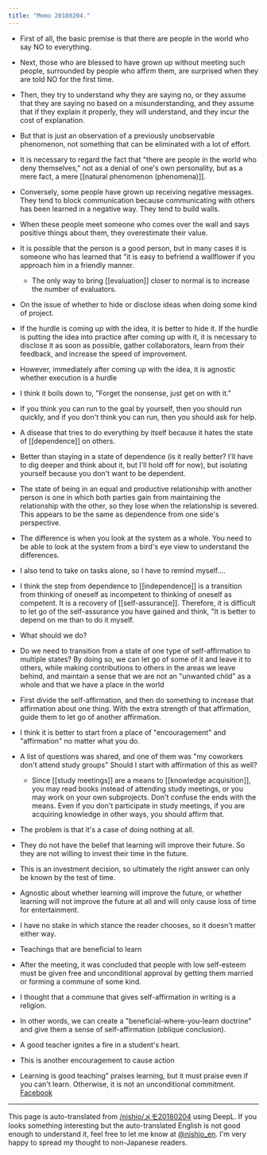 ```yaml
---
title: "Memo 20180204."
---
```


- First of all, the basic premise is that there are people in the world who say NO to everything.
- Next, those who are blessed to have grown up without meeting such people, surrounded by people who affirm them, are surprised when they are told NO for the first time.
- Then, they try to understand why they are saying no, or they assume that they are saying no based on a misunderstanding, and they assume that if they explain it properly, they will understand, and they incur the cost of explanation.
- But that is just an observation of a previously unobservable phenomenon, not something that can be eliminated with a lot of effort.
- It is necessary to regard the fact that "there are people in the world who deny themselves," not as a denial of one's own personality, but as a mere fact, a mere [[natural phenomenon (phenomena)]].

- Conversely, some people have grown up receiving negative messages. They tend to block communication because communicating with others has been learned in a negative way. They tend to build walls.
- When these people meet someone who comes over the wall and says positive things about them, they overestimate their value.
- It is possible that the person is a good person, but in many cases it is someone who has learned that "it is easy to befriend a wallflower if you approach him in a friendly manner.
    - The only way to bring [[evaluation]] closer to normal is to increase the number of evaluators.

- On the issue of whether to hide or disclose ideas when doing some kind of project.
- If the hurdle is coming up with the idea, it is better to hide it. If the hurdle is putting the idea into practice after coming up with it, it is necessary to disclose it as soon as possible, gather collaborators, learn from their feedback, and increase the speed of improvement.
- However, immediately after coming up with the idea, it is agnostic whether execution is a hurdle
- I think it boils down to, "Forget the nonsense, just get on with it."
- If you think you can run to the goal by yourself, then you should run quickly, and if you don't think you can run, then you should ask for help.

- A disease that tries to do everything by itself because it hates the state of [[dependence]] on others.
- Better than staying in a state of dependence (is it really better? I'll have to dig deeper and think about it, but I'll hold off for now), but isolating yourself because you don't want to be dependent.
- The state of being in an equal and productive relationship with another person is one in which both parties gain from maintaining the relationship with the other, so they lose when the relationship is severed. This appears to be the same as dependence from one side's perspective.
- The difference is when you look at the system as a whole. You need to be able to look at the system from a bird's eye view to understand the differences.
- I also tend to take on tasks alone, so I have to remind myself....
- I think the step from dependence to [[independence]] is a transition from thinking of oneself as incompetent to thinking of oneself as competent. It is a recovery of [[self-assurance]]. Therefore, it is difficult to let go of the self-assurance you have gained and think, "It is better to depend on me than to do it myself.
- What should we do?
- Do we need to transition from a state of one type of self-affirmation to multiple states? By doing so, we can let go of some of it and leave it to others, while making contributions to others in the areas we leave behind, and maintain a sense that we are not an "unwanted child" as a whole and that we have a place in the world
- First divide the self-affirmation, and then do something to increase that affirmation about one thing. With the extra strength of that affirmation, guide them to let go of another affirmation.
- I think it is better to start from a place of "encouragement" and "affirmation" no matter what you do.

- A list of questions was shared, and one of them was "my coworkers don't attend study groups" Should I start with affirmation of this as well?
    - Since [[study meetings]] are a means to [[knowledge acquisition]], you may read books instead of attending study meetings, or you may work on your own subprojects. Don't confuse the ends with the means. Even if you don't participate in study meetings, if you are acquiring knowledge in other ways, you should affirm that.
- The problem is that it's a case of doing nothing at all.
- They do not have the belief that learning will improve their future. So they are not willing to invest their time in the future.
- This is an investment decision, so ultimately the right answer can only be known by the test of time.
- Agnostic about whether learning will improve the future, or whether learning will not improve the future at all and will only cause loss of time for entertainment.
- I have no stake in which stance the reader chooses, so it doesn't matter either way.
- Teachings that are beneficial to learn

- After the meeting, it was concluded that people with low self-esteem must be given free and unconditional approval by getting them married or forming a commune of some kind.
- I thought that a commune that gives self-affirmation in writing is a religion.
- In other words, we can create a "beneficial-where-you-learn doctrine" and give them a sense of self-affirmation (oblique conclusion).
- A good teacher ignites a fire in a student's heart.
- This is another encouragement to cause action
- Learning is good teaching" praises learning, but it must praise even if you can't learn. Otherwise, it is not an unconditional commitment.
[Facebook](https://www.facebook.com/nishiohirokazu/posts/10214481991420099)

---
This page is auto-translated from [/nishio/メモ20180204](https://scrapbox.io/nishio/メモ20180204) using DeepL. If you looks something interesting but the auto-translated English is not good enough to understand it, feel free to let me know at [@nishio_en](https://twitter.com/nishio_en). I'm very happy to spread my thought to non-Japanese readers.